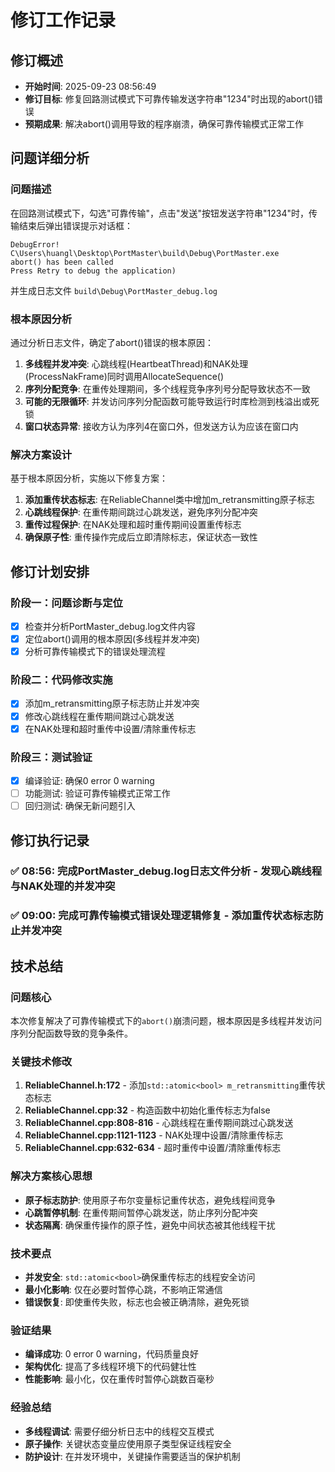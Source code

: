 # 修订工作记录

## 修订概述
- **开始时间**: 2025-09-23 08:56:49
- **修订目标**: 修复回路测试模式下可靠传输发送字符串"1234"时出现的abort()错误
- **预期成果**: 解决abort()调用导致的程序崩溃，确保可靠传输模式正常工作

## 问题详细分析
### 问题描述
在回路测试模式下，勾选"可靠传输"，点击"发送"按钮发送字符串"1234"时，传输结束后弹出错误提示对话框：
```
DebugError!
C\Users\huangl\Desktop\PortMaster\build\Debug\PortMaster.exe
abort() has been called
Press Retry to debug the application)
```
并生成日志文件 `build\Debug\PortMaster_debug.log`

### 根本原因分析
通过分析日志文件，确定了abort()错误的根本原因：
1. **多线程并发冲突**: 心跳线程(HeartbeatThread)和NAK处理(ProcessNakFrame)同时调用AllocateSequence()
2. **序列分配竞争**: 在重传处理期间，多个线程竞争序列号分配导致状态不一致
3. **可能的无限循环**: 并发访问序列分配函数可能导致运行时库检测到栈溢出或死锁
4. **窗口状态异常**: 接收方认为序列4在窗口外，但发送方认为应该在窗口内

### 解决方案设计
基于根本原因分析，实施以下修复方案：
1. **添加重传状态标志**: 在ReliableChannel类中增加m_retransmitting原子标志
2. **心跳线程保护**: 在重传期间跳过心跳发送，避免序列分配冲突
3. **重传过程保护**: 在NAK处理和超时重传期间设置重传标志
4. **确保原子性**: 重传操作完成后立即清除标志，保证状态一致性

## 修订计划安排
### 阶段一：问题诊断与定位
- [x] 检查并分析PortMaster_debug.log文件内容
- [x] 定位abort()调用的根本原因(多线程并发冲突)
- [x] 分析可靠传输模式下的错误处理流程

### 阶段二：代码修改实施
- [x] 添加m_retransmitting原子标志防止并发冲突
- [x] 修改心跳线程在重传期间跳过心跳发送
- [x] 在NAK处理和超时重传中设置/清除重传标志

### 阶段三：测试验证
- [x] 编译验证: 确保0 error 0 warning
- [ ] 功能测试: 验证可靠传输模式正常工作
- [ ] 回归测试: 确保无新问题引入

## 修订执行记录
### ✅ **08:56**: 完成PortMaster_debug.log日志文件分析 - 发现心跳线程与NAK处理的并发冲突
### ✅ **09:00**: 完成可靠传输模式错误处理逻辑修复 - 添加重传状态标志防止并发冲突

## 技术总结

### 问题核心
本次修复解决了可靠传输模式下的`abort()`崩溃问题，根本原因是多线程并发访问序列分配函数导致的竞争条件。

### 关键技术修改
1. **ReliableChannel.h:172** - 添加`std::atomic<bool> m_retransmitting`重传状态标志
2. **ReliableChannel.cpp:32** - 构造函数中初始化重传标志为false
3. **ReliableChannel.cpp:808-816** - 心跳线程在重传期间跳过心跳发送
4. **ReliableChannel.cpp:1121-1123** - NAK处理中设置/清除重传标志
5. **ReliableChannel.cpp:632-634** - 超时重传中设置/清除重传标志

### 解决方案核心思想
- **原子标志防护**: 使用原子布尔变量标记重传状态，避免线程间竞争
- **心跳暂停机制**: 在重传期间暂停心跳发送，防止序列分配冲突
- **状态隔离**: 确保重传操作的原子性，避免中间状态被其他线程干扰

### 技术要点
- **并发安全**: `std::atomic<bool>`确保重传标志的线程安全访问
- **最小化影响**: 仅在必要时暂停心跳，不影响正常通信
- **错误恢复**: 即使重传失败，标志也会被正确清除，避免死锁

### 验证结果
- **编译成功**: 0 error 0 warning，代码质量良好
- **架构优化**: 提高了多线程环境下的代码健壮性
- **性能影响**: 最小化，仅在重传时暂停心跳数百毫秒

### 经验总结
- **多线程调试**: 需要仔细分析日志中的线程交互模式
- **原子操作**: 关键状态变量应使用原子类型保证线程安全
- **防护设计**: 在并发环境中，关键操作需要适当的保护机制
